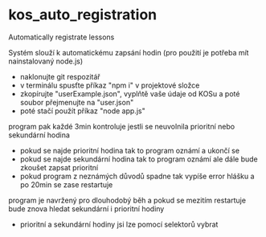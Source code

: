 # kos_auto_registration
Automatically registrate lessons

Systém slouží k automatickému zapsání hodin (pro použití je potřeba mít nainstalovaný node.js)
- naklonujte git respozitář
- v terminálu spusťte příkaz "npm i" v projektové složce
- zkopírujte "userExample.json", vyplňtě vaše údaje od KOSu a poté soubor přejmenujte na "user.json"
- poté stačí použít příkaz "node app.js"

program pak každé 3min kontroluje jestli se neuvolnila prioritní nebo sekundární hodina
- pokud se najde prioritní hodina tak to program oznámí a ukončí se
- pokud se najde sekundární hodina tak to program oznámí ale dále bude zkoušet zapsat prioritní
- pokud program z neznámých důvodů spadne tak vypíše error hlášku a po 20min se zase restartuje

program je navržený pro dlouhodobý běh a pokud se mezitím restartuje bude znova hledat sekundární i prioritní hodiny
- prioritní a sekundární hodiny jsi lze pomocí selektorů vybrat